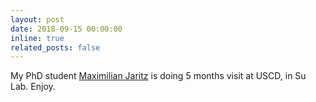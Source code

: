 ```yaml
---
layout: post
date: 2018-09-15 00:00:00
inline: true
related_posts: false
---
```


My PhD student <a href="https://team.inria.fr/rits/membres/maximilian.jaritz/">Maximilian Jaritz</a> is doing 5 months visit at USCD, in Su Lab. Enjoy.
